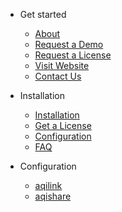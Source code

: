 <!-- _navbar.md -->

* Get started

  * [About](quickstart.md)
  * [Request a Demo](more-pages.md)
  * [Request a License](more-pages.md)
  * [Visit Website](https://aqipro.com)
  * [Contact Us](https://aqipro.com/contact)

* Installation
  * [Installation](aqilink/installation.md)
  * [Get a License](aqilink/license.md)
  * [Configuration](aqilink/configuration.md)
  * [FAQ](aqilink/faq.md)
  
* Configuration
  * [aqilink](configuration/aqilink/)
  * [aqishare](configuration/aqishare/)
